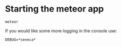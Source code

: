 # Starting the meteor app

```
meteor
```

If you would like some more logging in the console use:

```
DEBUG=*seneca*
```